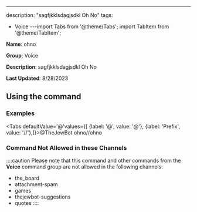 ---
description: "sagfjkklsdagjsdkl Oh No"
tags:
  - Voice
---import Tabs from '@theme/Tabs';
import TabItem from '@theme/TabItem';

**Name**: ohno

**Group**: Voice

**Description**: sagfjkklsdagjsdkl Oh No

**Last Updated**: 8/28/2023

## Using the command

### Examples
<Tabs defaultValue='@'values={[ {label: '@', value: '@'}, {label: 'Prefix', value: '//'},]}><TabItem value='@'>@TheJewBot ohno</TabItem><TabItem value='//'>//ohno</TabItem></Tabs>

### Command Not Allowed in these Channels
::::caution Please note that this command and other commands from the **Voice** command group are not allowed in the following channels:
- the_board
- attachment-spam
- games
- thejewbot-suggestions
- quotes
::::